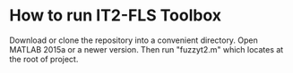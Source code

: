 # How to run IT2-FLS Toolbox
Download or clone the repository into a convenient directory.
Open MATLAB 2015a or a newer version.
Then run "fuzzyt2.m" which locates at the root of project.